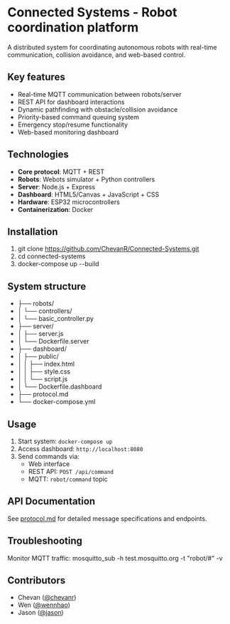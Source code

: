 # Connected Systems - Robot coordination platform

A distributed system for coordinating autonomous robots with real-time communication, collision avoidance, and web-based control.

## Key features
- Real-time MQTT communication between robots/server
- REST API for dashboard interactions
- Dynamic pathfinding with obstacle/collision avoidance
- Priority-based command queuing system
- Emergency stop/resume functionality
- Web-based monitoring dashboard

## Technologies
- **Core protocol**: MQTT + REST
- **Robots**: Webots simulator + Python controllers
- **Server**: Node.js + Express
- **Dashboard**: HTML5/Canvas + JavaScript + CSS
- **Hardware**: ESP32 microcontrollers
- **Containerization**: Docker

## Installation
1. git clone https://github.com/ChevanR/Connected-Systems.git
2. cd connected-systems
3. docker-compose up --build


## System structure
- ├── robots/
- │ └── controllers/
- │ └── basic_controller.py
- ├── server/
- │ ├── server.js
- │ └── Dockerfile.server
- ├── dashboard/
- │ ├── public/
- │ │ ├── index.html
- │ │ ├── style.css
- │ │ └── script.js
- │ └── Dockerfile.dashboard
- ├── protocol.md
- └── docker-compose.yml


## Usage
1. Start system: `docker-compose up`
2. Access dashboard: `http://localhost:8080`
3. Send commands via:
   - Web interface
   - REST API: `POST /api/command`
   - MQTT: `robot/command` topic

## API Documentation
See [protocol.md](./protocol.md) for detailed message specifications and endpoints.

## Troubleshooting
Monitor MQTT traffic:
mosquitto_sub -h test.mosquitto.org -t "robot/#" -v

## Contributors
- Chevan ([@chevanr](https://github.com/chevanr))
- Wen ([@wennhao](https://github.com/wennhao))
- Jason ([@jason](https://github.com/jason))
